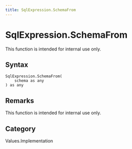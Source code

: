 ```yaml
---
title: SqlExpression.SchemaFrom
---
```


# SqlExpression.SchemaFrom


This function is intended for internal use only.


## Syntax

```powerquery
SqlExpression.SchemaFrom(
    schema as any
) as any
```


## Remarks

This function is intended for internal use only.



## Category
Values.Implementation

